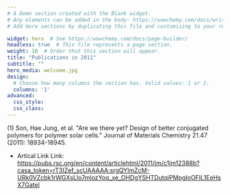 ```yaml
---
# A Demo section created with the Blank widget.
# Any elements can be added in the body: https://wowchemy.com/docs/writing-markdown-latex/
# Add more sections by duplicating this file and customizing to your requirements.

widget: hero  # See https://wowchemy.com/docs/page-builder/
headless: true  # This file represents a page section.
weight: 10  # Order that this section will appear.
title: "Publications in 2011"
subtitle: ""
hero_media: welcome.jpg
design:
  # Choose how many columns the section has. Valid values: 1 or 2.
  columns: '1'
advanced:
  css_style:
  css_class:
---
```


(1) Son, Hae Jung, et al. "Are we there yet? Design of better conjugated polymers for polymer solar cells." Journal of Materials Chemistry 21.47 (2011): 18934-18945. 
  - Artical Link 
    Link: https://pubs.rsc.org/en/content/articlehtml/2011/jm/c1jm12388b?casa_token=rT3IZef_scUAAAAA:srgQYImZcM-URk0VZcbk1rWGXsLlo7mlozYoq_xe_OHDgYSHTDutqiPMpgIoOFIL1EeHsX7Gatel